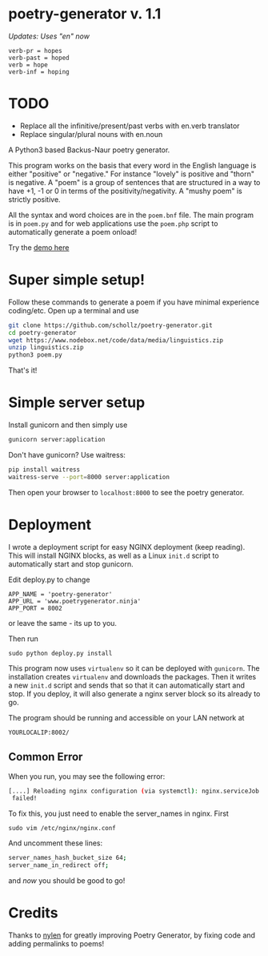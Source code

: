 # poetry-generator v. 1.1
_Updates: Uses "en" now_

```
verb-pr = hopes
verb-past = hoped
verb = hope
verb-inf = hoping
```
# TODO
 - Replace all the infinitive/present/past verbs with en.verb translator
 - Replace singular/plural nouns with en.noun

A Python3 based Backus-Naur poetry generator.

This program works on the basis that every word in the English language is either "positive" or "negative." For instance "lovely" is positive and "thorn" is negative. A "poem" is a group of sentences that are structured in a way to have +1, -1 or 0 in terms of the positivity/negativity.  A "mushy poem" is strictly positive.

All the syntax and word choices are in the `poem.bnf` file. The main program is in `poem.py` and for web applications use the `poem.php` script to automatically generate a poem onload!

Try the [demo here](http://www.poetrygenerator.ninja)

# Super simple setup!
Follow these commands to generate a poem if you have minimal experience coding/etc. Open up a terminal and use

```bash
git clone https://github.com/schollz/poetry-generator.git
cd poetry-generator
wget https://www.nodebox.net/code/data/media/linguistics.zip
unzip linguistics.zip
python3 poem.py
```

That's it!

# Simple server setup
Install gunicorn and then simply use

```bash
gunicorn server:application
```

Don't have gunicorn? Use waitress:

```bash
pip install waitress
waitress-serve --port=8000 server:application
```

Then open your browser to `localhost:8000` to see the poetry generator.

# Deployment
I wrote a deployment script for easy NGINX deployment (keep reading). This will install NGINX blocks, as well as a Linux `init.d` script to automatically start and stop gunicorn.

Edit deploy.py to change

```
APP_NAME = 'poetry-generator'
APP_URL = 'www.poetrygenerator.ninja'
APP_PORT = 8002
```

or leave the same - its up to you.

Then run

```
sudo python deploy.py install
```

This program now uses `virtualenv` so it can be deployed with `gunicorn`. The installation creates `virtualenv` and downloads the packages. Then it writes a new `init.d` script and sends that so that it can automatically start and stop. If you deploy, it will also generate a nginx server block so its already to go.

The program should be running and accessible on your LAN network at

```
YOURLOCALIP:8002/
```

## Common Error
When you run, you may see the following error:

```bash
[....] Reloading nginx configuration (via systemctl): nginx.serviceJob for nginx.service failed. See 'systemctl status nginx.service' and 'journalctl -xn' for details.
 failed!
```

To fix this, you just need to enable the server_names in nginx. First

```
sudo vim /etc/nginx/nginx.conf
```

And uncomment these lines:

```bash
server_names_hash_bucket_size 64;
server_name_in_redirect off;
```

and _now_ you should be good to go!

# Credits
Thanks to [nylen](https://github.com/nylen) for greatly improving Poetry Generator, by fixing code and adding permalinks to poems!
